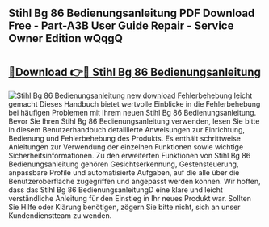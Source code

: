 ## Stihl Bg 86 Bedienungsanleitung PDF Download Free - Part-A3B User Guide Repair - Service Owner Edition wQqgQ

# <h2><a href="http://df4839k.blite.top/?on=Stihl+Bg+86+Bedienungsanleitung">🔗Download 👉🔴 Stihl Bg 86 Bedienungsanleitung</a></h2>

[![Stihl Bg 86 Bedienungsanleitung new download](https://i.imgur.com/lujVjoI.png)](http://df4839k.blite.top/?on=Stihl+Bg+86+Bedienungsanleitung)
Fehlerbehebung leicht gemacht Dieses Handbuch bietet wertvolle Einblicke in die Fehlerbehebung bei häufigen Problemen mit Ihrem neuen Stihl Bg 86 Bedienungsanleitung. Bevor Sie Ihren Stihl Bg 86 Bedienungsanleitung verwenden, lesen Sie bitte in diesem Benutzerhandbuch detaillierte Anweisungen zur Einrichtung, Bedienung und Fehlerbehebung des Produkts. Es enthält schrittweise Anleitungen zur Verwendung der einzelnen Funktionen sowie wichtige Sicherheitsinformationen. Zu den erweiterten Funktionen von Stihl Bg 86 Bedienungsanleitung gehören Gesichtserkennung, Gestensteuerung, anpassbare Profile und automatisierte Aufgaben, auf die alle über die Benutzeroberfläche zugegriffen und angepasst werden können. Wir hoffen, dass das Stihl Bg 86 BedienungsanleitungD eine klare und leicht verständliche Anleitung für den Einstieg in Ihr neues Produkt war. Sollten Sie Hilfe oder Klärung benötigen, zögern Sie bitte nicht, sich an unser Kundendienstteam zu wenden.
